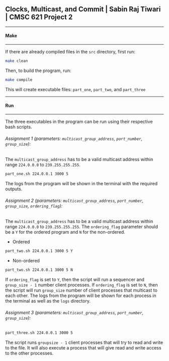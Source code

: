 ## Clocks, Multicast, and Commit | Sabin Raj Tiwari | CMSC 621 Project 2

***
#### Make
***
If there are already compiled files in the `src` directory, first run:

```bash
make clean
```

Then, to build the program, run:

```bash
make compile
```

This will create executable files: `part_one`, `part_two`, and `part_three`

***
#### Run
***
The three executables in the program can be run using their respective bash scripts.

###### Assignment 1 (parameters: `multicast_group_address`, `port_number`, `group_size`):
The `multicast_group_address` has to be a valid multicast address within range `224.0.0.0` to `239.255.255.255`.
```bash
part_one.sh 224.0.0.1 3000 5
```
The logs from the program will be shown in the terminal with the required outputs.

###### Assignment 2 (parameters: `multicast_group_address`, `port_number`, `group_size`, `ordering_flag`):
The `multicast_group_address` has to be a valid multicast address within range `224.0.0.0` to `239.255.255.255`. The `ordering_flag` parameter should be a `Y` for the ordered program and `N` for the non-ordered.
* Ordered
```bash
part_two.sh 224.0.0.1 3000 5 Y
```
* Non-ordered
```bash
part_two.sh 224.0.0.1 3000 5 N
```
If `ordering_flag` is set to `Y`, then the script will run a sequencer and `group_size - 1` number client processes. If `ordering_flag` is set to `N`, then the script will run `group_size` number of client processes that multicast to each other. The logs from the program will be shown for each process in the terminal as well as the `logs` directory.

###### Assignment 3 (parameters: `multicast_group_address`, `port_number`, `group_size`):
```bash
part_three.sh 224.0.0.1 3000 5
```
The script runs `groupsize - 1` client processes that will try to read and write to the file. It will also execute a process that will give read and write access to the other processes.